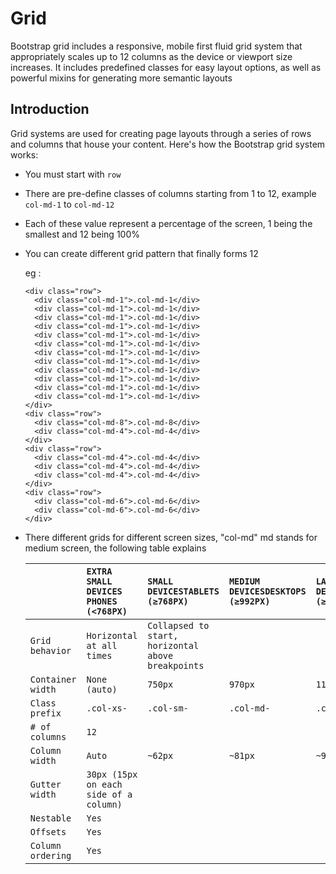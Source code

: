 # Grid

Bootstrap grid includes a responsive, mobile first fluid grid system that appropriately scales up to 12 columns as the device or viewport size increases. It includes predefined classes for easy layout options, as well as powerful mixins for generating more semantic layouts

## Introduction

Grid systems are used for creating page layouts through a series of rows and columns that house your content. Here's how the Bootstrap grid system works:

* You must start with `row`
* There are pre-define classes of columns starting from 1 to 12, example `col-md-1` to `col-md-12`
* Each of these value represent a percentage of the screen, 1 being the smallest and 12 being 100%
* You can create different grid pattern that finally forms 12

  eg :  


  ```markup
  <div class="row">
    <div class="col-md-1">.col-md-1</div>
    <div class="col-md-1">.col-md-1</div>
    <div class="col-md-1">.col-md-1</div>
    <div class="col-md-1">.col-md-1</div>
    <div class="col-md-1">.col-md-1</div>
    <div class="col-md-1">.col-md-1</div>
    <div class="col-md-1">.col-md-1</div>
    <div class="col-md-1">.col-md-1</div>
    <div class="col-md-1">.col-md-1</div>
    <div class="col-md-1">.col-md-1</div>
    <div class="col-md-1">.col-md-1</div>
    <div class="col-md-1">.col-md-1</div>
  </div>
  <div class="row">
    <div class="col-md-8">.col-md-8</div>
    <div class="col-md-4">.col-md-4</div>
  </div>
  <div class="row">
    <div class="col-md-4">.col-md-4</div>
    <div class="col-md-4">.col-md-4</div>
    <div class="col-md-4">.col-md-4</div>
  </div>
  <div class="row">
    <div class="col-md-6">.col-md-6</div>
    <div class="col-md-6">.col-md-6</div>
  </div>
  ```

* There different grids for different screen sizes, "col-md" md stands for medium screen, the following table explains  


  |  | `EXTRA SMALL DEVICES PHONES (<768PX)` | `SMALL DEVICESTABLETS (≥768PX)` | `MEDIUM DEVICESDESKTOPS (≥992PX)` | `LARGE DEVICESDESKTOPS (≥1200PX)` |
  | :--- | :--- | :--- | :--- | :--- |
  | `Grid behavior` | `Horizontal at all times` | `Collapsed to start, horizontal above breakpoints` |  |  |
  | `Container width` | `None (auto)` | `750px` | `970px` | `1170px` |
  | `Class prefix` | `.col-xs-` | `.col-sm-` | `.col-md-` | `.col-lg-` |
  | `# of columns` | `12` |  |  |  |
  | `Column width` | `Auto` | `~62px` | `~81px` | `~97px` |
  | `Gutter width` | `30px (15px on each side of a column)` |  |  |  |
  | `Nestable` | `Yes` |  |  |  |
  | `Offsets` | `Yes` |  |  |  |
  | `Column ordering` | `Yes` |  |  |  |

